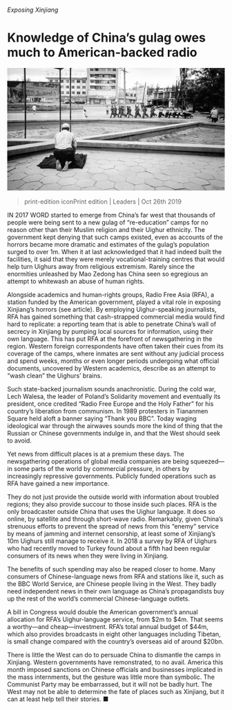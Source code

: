 ###### Exposing Xinjiang

# Knowledge of China’s gulag owes much to American-backed radio 

![image](images/20191026_LDP002_0.jpg) 

> print-edition iconPrint edition | Leaders | Oct 26th 2019 

IN 2017 WORD started to emerge from China’s far west that thousands of people were being sent to a new gulag of “re-education” camps for no reason other than their Muslim religion and their Uighur ethnicity. The government kept denying that such camps existed, even as accounts of the horrors became more dramatic and estimates of the gulag’s population surged to over 1m. When it at last acknowledged that it had indeed built the facilities, it said that they were merely vocational-training centres that would help turn Uighurs away from religious extremism. Rarely since the enormities unleashed by Mao Zedong has China seen so egregious an attempt to whitewash an abuse of human rights. 

Alongside academics and human-rights groups, Radio Free Asia (RFA), a station funded by the American government, played a vital role in exposing Xinjiang’s horrors (see article). By employing Uighur-speaking journalists, RFA has gained something that cash-strapped commercial media would find hard to replicate: a reporting team that is able to penetrate China’s wall of secrecy in Xinjiang by pumping local sources for information, using their own language. This has put RFA at the forefront of newsgathering in the region. Western foreign correspondents have often taken their cues from its coverage of the camps, where inmates are sent without any judicial process and spend weeks, months or even longer periods undergoing what official documents, uncovered by Western academics, describe as an attempt to “wash clean” the Uighurs’ brains. 

Such state-backed journalism sounds anachronistic. During the cold war, Lech Walesa, the leader of Poland’s Solidarity movement and eventually its president, once credited “Radio Free Europe and the Holy Father” for his country’s liberation from communism. In 1989 protesters in Tiananmen Square held aloft a banner saying “Thank you BBC”. Today waging ideological war through the airwaves sounds more the kind of thing that the Russian or Chinese governments indulge in, and that the West should seek to avoid. 

Yet news from difficult places is at a premium these days. The newsgathering operations of global media companies are being squeezed—in some parts of the world by commercial pressure, in others by increasingly repressive governments. Publicly funded operations such as RFA have gained a new importance. 

They do not just provide the outside world with information about troubled regions; they also provide succour to those inside such places. RFA is the only broadcaster outside China that uses the Uighur language. It does so online, by satellite and through short-wave radio. Remarkably, given China’s strenuous efforts to prevent the spread of news from this “enemy” service by means of jamming and internet censorship, at least some of Xinjiang’s 10m Uighurs still manage to receive it. In 2018 a survey by RFA of Uighurs who had recently moved to Turkey found about a fifth had been regular consumers of its news when they were living in Xinjiang. 

The benefits of such spending may also be reaped closer to home. Many consumers of Chinese-language news from RFA and stations like it, such as the BBC World Service, are Chinese people living in the West. They badly need independent news in their own language as China’s propagandists buy up the rest of the world’s commercial Chinese-language outlets. 

A bill in Congress would double the American government’s annual allocation for RFA’s Uighur-language service, from $2m to $4m. That seems a worthy—and cheap—investment. RFA’s total annual budget of $44m, which also provides broadcasts in eight other languages including Tibetan, is small change compared with the country’s overseas aid of around $20bn. 

There is little the West can do to persuade China to dismantle the camps in Xinjiang. Western governments have remonstrated, to no avail. America this month imposed sanctions on Chinese officials and businesses implicated in the mass internments, but the gesture was little more than symbolic. The Communist Party may be embarrassed, but it will not be badly hurt. The West may not be able to determine the fate of places such as Xinjiang, but it can at least help tell their stories. ■ 

